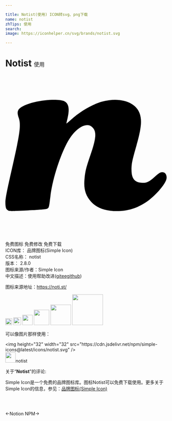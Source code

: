 ```yaml
---

title: Notist(使用) ICON转svg、png下载
name: notist
zhTips: 使用
search: 
image: https://iconhelper.cn/svg/brands/notist.svg

---
```


# Notist  <small style="font-size: 60%;font-weight: 100">使用</small>

<div id="svg" class="svg-wrap">
<svg role="img" xmlns="http://www.w3.org/2000/svg" viewBox="0 0 24 24"><title>Notist icon</title><path d="M5.934 3.801c-1.099.11-2.288.4-3.038.74-1.069.499-1.259.869-.909 1.868.36 1.04.19 2.308-1 7.505C.109 17.79-.04 18.6.01 19.32c.04.47.09.63.29.79.22.179.33.189 1.688.129 3.408-.17 4.057-.22 4.267-.34.24-.13.25-.2.44-1.758.32-2.868 1.788-7.155 3.027-8.894 1.06-1.479 2.359-2.128 3.098-1.549.78.62.76 1.559-.13 4.147-.68 1.999-.79 2.428-.909 3.617-.15 1.46.13 2.489.96 3.408.849.94 2.118 1.409 3.846 1.409 1.64 0 2.968-.41 4.377-1.339 1.29-.86 2.828-2.608 3.008-3.428.1-.41-.07-.859-.35-.969-.41-.15-.65-.04-1.389.63-.859.78-1.249.949-2.008.889-1.01-.08-1.45-.66-1.45-1.919 0-.899.09-1.349.65-3.317.79-2.728.93-3.967.58-5.027-.57-1.768-2.978-2.538-5.646-1.798-1.449.41-3.238 1.449-4.597 2.688-.38.34-.68.59-.68.56 0-.02.07-.35.16-.72.34-1.499.2-2.248-.479-2.598-.39-.2-1.599-.26-2.828-.13z"/></svg>
</div>
<detail full-name='notist'></detail>

<div class="detail-page">
<p>
<span><span class="badge-success badge">免费图标</span> <span class="badge-success badge">免费修改</span>  <span class="badge-success badge">免费下载</span> </span>
<br/>
<span>
ICON库：
<span class="badge-secondary badge">品牌图标(Simple Icon)</span> 
</span>
<br/>
<span>
CSS名称：
<span class="badge-secondary badge">notist</span> 
</span>

<br/>
<span>
版本：
<span class="badge-secondary badge">2.8.0</span> 
</span>
<br/>
<span>图标来源/作者：<span class="badge-light badge">Simple Icon</span></span> 
<br/>
<span class="zh-detail">中文描述：<span class="badge-primary badge">使用</span><span class="help-link"><span>帮助改进</span>(<a href="https://gitee.com/liuwave/icon-helper/edit/master/json/brands/notist.json" target="_blank" rel="noopener noreferrer">gitee</a><a href="https://github.com/liuwave/icon-helper/edit/master/json/brands/notist.json" target="_blank" rel="noopener noreferrer">github</a></span>)</span><br/>
</p>
</div><div class="description description alert alert-light"><p>图标来源地址：<a href="https://noti.st/" target="_blank" rel="noopener noreferrer">https://noti.st/</a></p></div>
<div class="alert alert-dark">
<img height="21" width="21" src="https://cdn.jsdelivr.net/npm/simple-icons@latest/icons/notist.svg" />
<img height="24" width="24" src="https://cdn.jsdelivr.net/npm/simple-icons@latest/icons/notist.svg" />
<img height="32" width="32" src="https://cdn.jsdelivr.net/npm/simple-icons@latest/icons/notist.svg" />
<img height="48" width="48" src="https://cdn.jsdelivr.net/npm/simple-icons@latest/icons/notist.svg" />
<img height="64" width="64" src="https://cdn.jsdelivr.net/npm/simple-icons@latest/icons/notist.svg" />
<img height="96" width="96" src="https://cdn.jsdelivr.net/npm/simple-icons@latest/icons/notist.svg" />

</div>
<div>
  <p>可以像图片那样使用：    
  </p>
  <div class="alert alert-primary" style="font-size: 14px">
    &lt;img height="32" width="32" src="https://cdn.jsdelivr.net/npm/simple-icons@latest/icons/notist.svg" /&gt;
    <copy-btn content='<img height="32" width="32" src="https://cdn.jsdelivr.net/npm/simple-icons@latest/icons/notist.svg" />'></copy-btn>
  </div>
  <div class="alert alert-secondary">
    <img height="32" width="32" src="https://cdn.jsdelivr.net/npm/simple-icons@latest/icons/notist.svg" />notist
    <copy-btn content="notist" btn-title="复制图标名称"></copy-btn>
  </div>
</div>
<div class="icon-detail__container">
<p>关于“<b>Notist</b>”的评论:</p>
</div>
<Vssue title="关于“Notist”的评论" />
<div><p>Simple Icon是一个免费的品牌图标库。图标Notist可以免费下载使用。更多关于  Simple Icon的信息，参见：<a target="_blank" href="https://iconhelper.cn/brands.html">品牌图标(Simple Icon)</a>
</p></div>


<div style="padding:2rem 0 " class="page-nav"><p class="inner"><span class="prev">←<router-link to="/icon/notion.html">Notion</router-link></span> <span class="next"><router-link to="/icon/npm.html">NPM</router-link>→</span></p></div>
